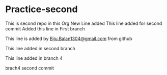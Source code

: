 # Practice-second
This is second repo in this Org
New Line added
This line added for second commit
Added this line in First branch



This line is added by Biju.Balan1304@gmail.com from github


This line added in second branch

This line added in branch 4

brach4 second commit
